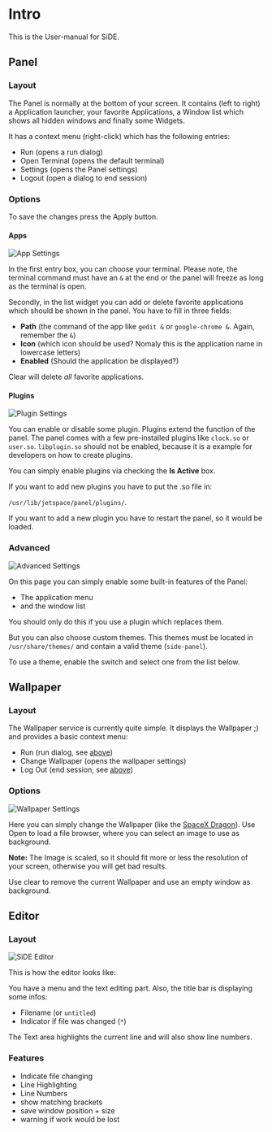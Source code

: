# Intro

This is the User-manual for SiDE.

## Panel

### Layout

The Panel is normally at the bottom of your screen.
It contains (left to right) a Application launcher,
your favorite Applications, a Window list which shows all hidden
windows and finally some Widgets.

It has a context menu (right-click) which has the following entries:

* Run (opens a run dialog)
* Open Terminal (opens the default terminal)
* Settings (opens the Panel settings)
* Logout (open a dialog to end session)

### Options

To save the changes press the Apply button.

#### Apps

![App Settings](img/side-panel-settings.png)

In the first entry box, you can choose your terminal. Please note,
the terminal command must have an `&` at the end or the panel
will freeze as long as the terminal is open.

Secondly, in the list widget you can add or delete favorite applications
which should be shown in the panel. You have to fill in three fields:

* __Path__ (the command of the app like `gedit &` or `google-chrome &`. Again, remember the `&`)
* __Icon__ (which icon should be used? Nomaly this is the application name in lowercase letters)
* __Enabled__ (Should the application be displayed?)

Clear will delete _all_  favorite applications.

#### Plugins

![Plugin Settings](img/side-panel-settings-2.png)

You can enable or disable some plugin. Plugins extend the function of the panel.
The panel comes with a few pre-installed plugins like `clock.so` or `user.so`.
`libplugin.so` should not be enabled, because it is a example for developers on how to create
plugins.

You can simply enable plugins via checking the __Is Active__ box.

If you want to add new plugins you have to put the .so file in:

`/usr/lib/jetspace/panel/plugins/`.

If you want to add a new plugin you have to restart the panel, so it would be loaded.

### Advanced

![Advanced Settings](img/side-panel-settings-3.png)

On this page you can simply enable some built-in features of the Panel:

* The application menu
* and the window list

You should only do this if you use a plugin which replaces them.

But you can also choose custom themes. This themes must be located in `/usr/share/themes/`
and contain a valid theme (`side-panel`).

To use a theme, enable the switch and select one from the list below.

## Wallpaper

### Layout

The Wallpaper service is currently quite simple. It displays the Wallpaper ;)
and provides a basic context menu:

* Run (run dialog, see [above](#panel))
* Change Wallpaper (opens the wallpaper settings)
* Log Out (end session, see [above](#panel))

### Options

![Wallpaper Settings](img/side-wallpaper-settings.png)

Here you can simply change the Wallpaper (like the [SpaceX Dragon](http://spacex.com/dragon)). Use
Open to load a file browser, where you can select an image to use as background.

__Note:__ The Image is scaled, so it should fit more or less the resolution of your screen,
otherwise you will get bad results.

Use clear to remove the current Wallpaper and use an empty window as background.

## Editor

### Layout

![SiDE Editor](img/side-edit.png)

This is how the editor looks like:

You have a menu and the text editing part. Also, the title bar is displaying some infos:

* Filename (or `untitled`)
* Indicator if file was changed (`*`)

The Text area highlights the current line and will also show line numbers.

### Features

* Indicate file changing
* Line Highlighting
* Line Numbers
* show matching brackets
* save window position + size
* warning if work would be lost
